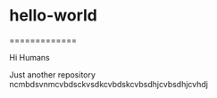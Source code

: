 # hello-world
=============

Hi Humans

Just another repository
ncmbdsvnmcvbdsckvsdkcvbdskcvbsdhjcvbsdhjcvhdj
